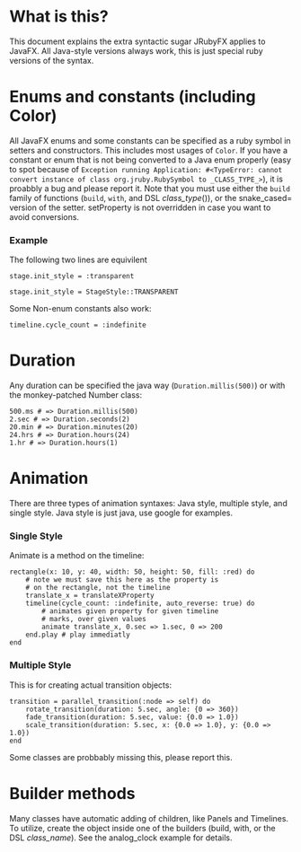 # What is this?
This document explains the extra syntactic sugar JRubyFX applies to JavaFX. All Java-style versions always work, this is just special ruby versions of the syntax.

# Enums and constants (including Color)
All JavaFX enums and some constants can be specified as a ruby symbol in setters and constructors. This includes most usages of `Color`. 
If you have a constant or enum that is not being converted to a Java enum properly (easy to spot because of `Exception running Application: #<TypeError: cannot convert instance of class org.jruby.RubySymbol to _CLASS_TYPE_>`), it is proabbly a bug and please report it. Note that you must use either the `build` family of functions (`build`, `with`, and DSL _class_type_()), or the snake_cased= version of the setter. setProperty is not overridden in case you want to avoid conversions.

### Example
The following two lines are equivilent

	stage.init_style = :transparent

	stage.init_style = StageStyle::TRANSPARENT

Some Non-enum constants also work:

	timeline.cycle_count = :indefinite

# Duration
Any duration can be specified the java way (`Duration.millis(500)`) or with the monkey-patched Number class:

	500.ms # => Duration.millis(500)
	2.sec # => Duration.seconds(2)
	20.min # => Duration.minutes(20)
	24.hrs # => Duration.hours(24)
	1.hr # => Duration.hours(1)

# Animation
There are three types of animation syntaxes: Java style, multiple style, and single style. Java style is just java, use google for examples.

### Single Style
Animate is a method on the timeline:

	rectangle(x: 10, y: 40, width: 50, height: 50, fill: :red) do
		# note we must save this here as the property is 
		# on the rectangle, not the timeline
		translate_x = translateXProperty
		timeline(cycle_count: :indefinite, auto_reverse: true) do
			# animates given property for given timeline
			# marks, over given values
			animate translate_x, 0.sec => 1.sec, 0 => 200
		end.play # play immediatly
	end

### Multiple Style
This is for creating actual transition objects:

	transition = parallel_transition(:node => self) do
		rotate_transition(duration: 5.sec, angle: {0 => 360})
		fade_transition(duration: 5.sec, value: {0.0 => 1.0})
		scale_transition(duration: 5.sec, x: {0.0 => 1.0}, y: {0.0 => 1.0})
	end

Some classes are probbably missing this, please report this.

# Builder methods
Many classes have automatic adding of children, like Panels and Timelines. To utilize, create the object inside one of the builders (build, with, or the DSL _class_name_). See the analog_clock example for details.

